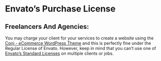 # Envato’s Purchase License 

## Freelancers And Agencies:

You may charge your client for your services to create a website using the [Conj - eCommerce WordPress Theme](https://themeforest.net/item/conj-ecommerce-wordpress-theme/21935639?ref=mypreview) and this is perfectly fine under the Regular License of Envato. However, keep in mind that you can’t use one of [Envato’s Standard Licenses](https://themeforest.net/licenses/standard) on multiple clients or jobs.
